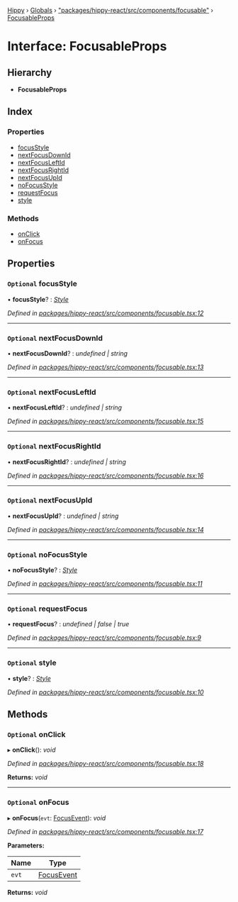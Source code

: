 [Hippy](../README.md) › [Globals](../globals.md) › ["packages/hippy-react/src/components/focusable"](../modules/_packages_hippy_react_src_components_focusable_.md) › [FocusableProps](_packages_hippy_react_src_components_focusable_.focusableprops.md)

# Interface: FocusableProps

## Hierarchy

* **FocusableProps**

## Index

### Properties

* [focusStyle](_packages_hippy_react_src_components_focusable_.focusableprops.md#optional-focusstyle)
* [nextFocusDownId](_packages_hippy_react_src_components_focusable_.focusableprops.md#optional-nextfocusdownid)
* [nextFocusLeftId](_packages_hippy_react_src_components_focusable_.focusableprops.md#optional-nextfocusleftid)
* [nextFocusRightId](_packages_hippy_react_src_components_focusable_.focusableprops.md#optional-nextfocusrightid)
* [nextFocusUpId](_packages_hippy_react_src_components_focusable_.focusableprops.md#optional-nextfocusupid)
* [noFocusStyle](_packages_hippy_react_src_components_focusable_.focusableprops.md#optional-nofocusstyle)
* [requestFocus](_packages_hippy_react_src_components_focusable_.focusableprops.md#optional-requestfocus)
* [style](_packages_hippy_react_src_components_focusable_.focusableprops.md#optional-style)

### Methods

* [onClick](_packages_hippy_react_src_components_focusable_.focusableprops.md#optional-onclick)
* [onFocus](_packages_hippy_react_src_components_focusable_.focusableprops.md#optional-onfocus)

## Properties

### `Optional` focusStyle

• **focusStyle**? : *[Style](_types_style_.style.md)*

*Defined in [packages/hippy-react/src/components/focusable.tsx:12](https://github.com/jeromehan/Hippy/blob/6216275/packages/hippy-react/src/components/focusable.tsx#L12)*

___

### `Optional` nextFocusDownId

• **nextFocusDownId**? : *undefined | string*

*Defined in [packages/hippy-react/src/components/focusable.tsx:13](https://github.com/jeromehan/Hippy/blob/6216275/packages/hippy-react/src/components/focusable.tsx#L13)*

___

### `Optional` nextFocusLeftId

• **nextFocusLeftId**? : *undefined | string*

*Defined in [packages/hippy-react/src/components/focusable.tsx:15](https://github.com/jeromehan/Hippy/blob/6216275/packages/hippy-react/src/components/focusable.tsx#L15)*

___

### `Optional` nextFocusRightId

• **nextFocusRightId**? : *undefined | string*

*Defined in [packages/hippy-react/src/components/focusable.tsx:16](https://github.com/jeromehan/Hippy/blob/6216275/packages/hippy-react/src/components/focusable.tsx#L16)*

___

### `Optional` nextFocusUpId

• **nextFocusUpId**? : *undefined | string*

*Defined in [packages/hippy-react/src/components/focusable.tsx:14](https://github.com/jeromehan/Hippy/blob/6216275/packages/hippy-react/src/components/focusable.tsx#L14)*

___

### `Optional` noFocusStyle

• **noFocusStyle**? : *[Style](_types_style_.style.md)*

*Defined in [packages/hippy-react/src/components/focusable.tsx:11](https://github.com/jeromehan/Hippy/blob/6216275/packages/hippy-react/src/components/focusable.tsx#L11)*

___

### `Optional` requestFocus

• **requestFocus**? : *undefined | false | true*

*Defined in [packages/hippy-react/src/components/focusable.tsx:9](https://github.com/jeromehan/Hippy/blob/6216275/packages/hippy-react/src/components/focusable.tsx#L9)*

___

### `Optional` style

• **style**? : *[Style](_types_style_.style.md)*

*Defined in [packages/hippy-react/src/components/focusable.tsx:10](https://github.com/jeromehan/Hippy/blob/6216275/packages/hippy-react/src/components/focusable.tsx#L10)*

## Methods

### `Optional` onClick

▸ **onClick**(): *void*

*Defined in [packages/hippy-react/src/components/focusable.tsx:18](https://github.com/jeromehan/Hippy/blob/6216275/packages/hippy-react/src/components/focusable.tsx#L18)*

**Returns:** *void*

___

### `Optional` onFocus

▸ **onFocus**(`evt`: [FocusEvent](_types_event_.focusevent.md)): *void*

*Defined in [packages/hippy-react/src/components/focusable.tsx:17](https://github.com/jeromehan/Hippy/blob/6216275/packages/hippy-react/src/components/focusable.tsx#L17)*

**Parameters:**

Name | Type |
------ | ------ |
`evt` | [FocusEvent](_types_event_.focusevent.md) |

**Returns:** *void*
